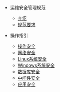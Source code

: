 * 运维安全管理规范

	* [介绍](standard/secure/introduction.md)
	* [规范要求](standard/secure/README.md)
* 操作指引

	* [操作安全](standard/secure/operating.md)
	* [网络安全](standard/secure/network.md)
	* [Linux系统安全](standard/secure/linux.md)
	* [Windows系统安全](standard/secure/windows.md)
	* [数据库安全](standard/secure/database.md)
	* [中间件安全](standard/secure/middleware.md)
	* [应用安全](standard/secure/application.md)
